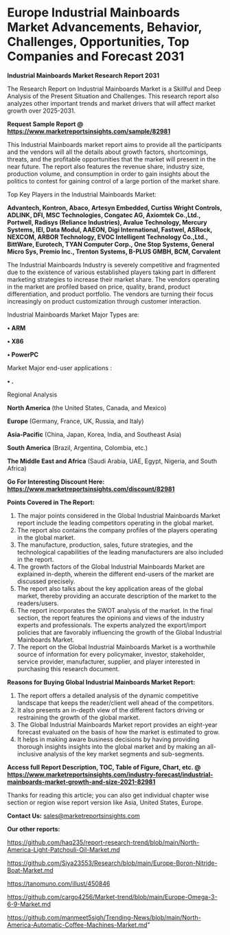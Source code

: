  # Europe Industrial Mainboards Market Advancements, Behavior, Challenges, Opportunities, Top Companies and Forecast 2031

<strong>Industrial Mainboards Market Research Report 2031</strong>

The Research Report on Industrial Mainboards Market is a Skillful and Deep Analysis of the Present Situation and Challenges. This research report also analyzes other important trends and market drivers that will affect market growth over 2025-2031.

<strong>Request Sample Report @ <a href=https://www.marketreportsinsights.com/sample/82981>https://www.marketreportsinsights.com/sample/82981</a></strong>

This Industrial Mainboards market report aims to provide all the participants and the vendors will all the details about growth factors, shortcomings, threats, and the profitable opportunities that the market will present in the near future. The report also features the revenue share, industry size, production volume, and consumption in order to gain insights about the politics to contest for gaining control of a large portion of the market share.

Top Key Players in the Industrial Mainboards Market:

<strong>Advantech, Kontron, Abaco, Artesyn Embedded, Curtiss Wright Controls, ADLINK, DFI, MSC Technologies, Congatec AG, Axiomtek Co.,Ltd., Portwell, Radisys (Reliance Industries), Avalue Technology, Mercury Systems, IEI, Data Modul, AAEON, Digi International, Fastwel, ASRock, NEXCOM, ARBOR Technology, EVOC Intelligent Technology Co.,Ltd., BittWare, Eurotech, TYAN Computer Corp., One Stop Systems, General Micro Sys, Premio Inc., Trenton Systems, B-PLUS GMBH, BCM, Corvalent</strong>

The Industrial Mainboards Industry is severely competitive and fragmented due to the existence of various established players taking part in different marketing strategies to increase their market share. The vendors operating in the market are profiled based on price, quality, brand, product differentiation, and product portfolio. The vendors are turning their focus increasingly on product customization through customer interaction.

Industrial Mainboards Market Major Types are:

<strong>• ARM

• X86

• PowerPC</strong>

Market Major end-user applications :

<strong>• .</strong>

Regional Analysis

</u><strong><b>North America</b></strong> (the United States, Canada, and Mexico)

<strong><b>Europe </b></strong>(Germany, France, UK, Russia, and Italy)

<strong><b>Asia-Pacific</b></strong> (China, Japan, Korea, India, and Southeast Asia)

<strong><b>South America</b></strong> (Brazil, Argentina, Colombia, etc.)

<strong><b>The Middle East and Africa</b></strong> (Saudi Arabia, UAE, Egypt, Nigeria, and South Africa)

<strong>Go For Interesting Discount Here: <a href=https://www.marketreportsinsights.com/discount/82981>https://www.marketreportsinsights.com/discount/82981</a></strong>

<strong>Points Covered in The Report:</strong>
<ol>
  <li>The major points considered in the Global Industrial Mainboards Market report include the leading competitors operating in the global market.</li>
  <li>The report also contains the company profiles of the players operating in the global market.</li>
  <li>The manufacture, production, sales, future strategies, and the technological capabilities of the leading manufacturers are also included in the report.</li>
  <li>The growth factors of the Global Industrial Mainboards Market are explained in-depth, wherein the different end-users of the market are discussed precisely.</li>
  <li>The report also talks about the key application areas of the global market, thereby providing an accurate description of the market to the readers/users.</li>
  <li>The report incorporates the SWOT analysis of the market. In the final section, the report features the opinions and views of the industry experts and professionals. The experts analyzed the export/import policies that are favorably influencing the growth of the Global Industrial Mainboards Market.</li>
  <li>The report on the Global Industrial Mainboards Market is a worthwhile source of information for every policymaker, investor, stakeholder, service provider, manufacturer, supplier, and player interested in purchasing this research document.</li>
</ol>
<strong>Reasons for Buying Global Industrial Mainboards Market Report:</strong>

<ol>
  <li>The report offers a detailed analysis of the dynamic competitive landscape that keeps the reader/client well ahead of the competitors.</li>
  <li>It also presents an in-depth view of the different factors driving or restraining the growth of the global market.</li>
  <li>The Global Industrial Mainboards Market report provides an eight-year forecast evaluated on the basis of how the market is estimated to grow.</li>
  <li>It helps in making aware business decisions by having providing thorough insights insights into the global market and by making an all-inclusive analysis of the key market segments and sub-segments.</li>
</ol>
<strong>Access full Report Description, TOC, Table of Figure, Chart, etc. @ <a href=https://www.marketreportsinsights.com/industry-forecast/industrial-mainboards-market-growth-and-size-2021-82981>https://www.marketreportsinsights.com/industry-forecast/industrial-mainboards-market-growth-and-size-2021-82981</a></strong>


Thanks for reading this article; you can also get individual chapter wise section or region wise report version like Asia, United States, Europe.

<strong>Contact Us:</strong>
sales@marketreportsinsights.com

<strong>Our other reports:</strong>

<a href=https://github.com/haq235/report-research-trend/blob/main/North-America-Light-Patchouli-Oil-Market.md>https://github.com/haq235/report-research-trend/blob/main/North-America-Light-Patchouli-Oil-Market.md</a>

<a href=https://github.com/Siya23553/Research/blob/main/Europe-Boron-Nitride-Boat-Market.md>https://github.com/Siya23553/Research/blob/main/Europe-Boron-Nitride-Boat-Market.md</a>

<a href=https://tanomuno.com/illust/450846>https://tanomuno.com/illust/450846</a>

<a href=https://github.com/cargo4256/Market-trend/blob/main/Europe-Omega-3-6-9-Market.md>https://github.com/cargo4256/Market-trend/blob/main/Europe-Omega-3-6-9-Market.md</a>

<a href=https://github.com/manmeet5sigh/Trending-News/blob/main/North-America-Automatic-Coffee-Machines-Market.md>https://github.com/manmeet5sigh/Trending-News/blob/main/North-America-Automatic-Coffee-Machines-Market.md</a>"
